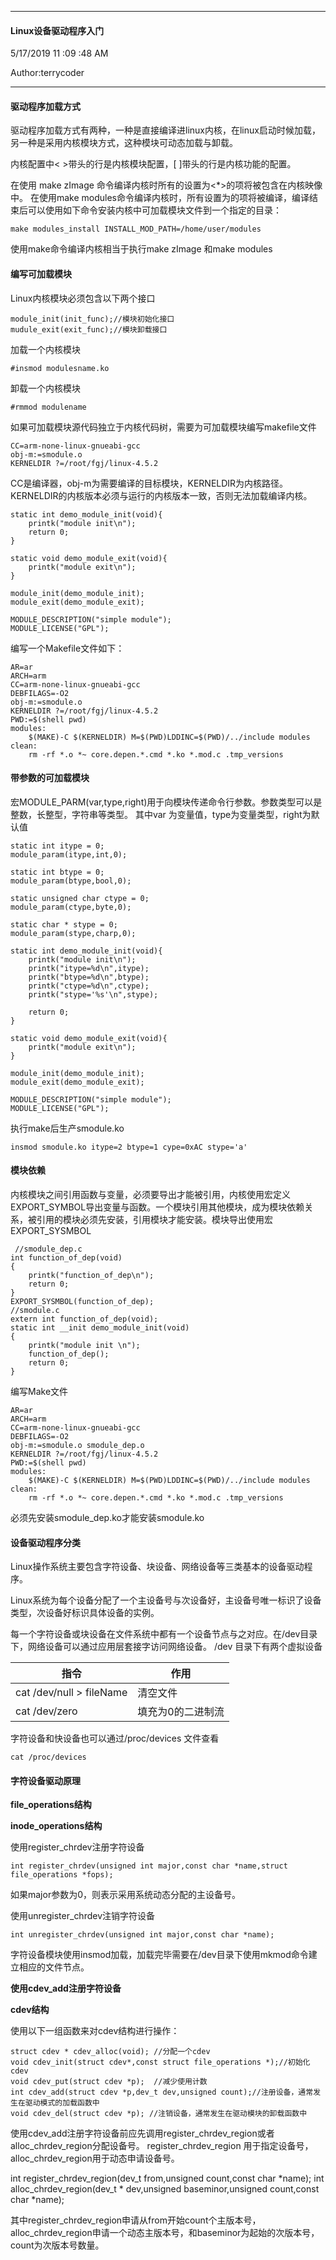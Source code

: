 
----------

#### Linux设备驱动程序入门 ####

5/17/2019 11 :09 :48 AM 

Author:terrycoder

----------


#### 驱动程序加载方式 ####
驱动程序加载方式有两种，一种是直接编译进linux内核，在linux启动时候加载，另一种是采用内核模块方式，这种模块可动态加载与卸载。

内核配置中< >带头的行是内核模块配置，[ ]带头的行是内核功能的配置。

在使用 make zImage 命令编译内核时所有的设置为<*>的项将被包含在内核映像中。
在使用make modules命令编译内核时，所有设置为<M>的项将被编译，编译结束后可以使用如下命令安装内核中可加载模块文件到一个指定的目录：

	make modules_install INSTALL_MOD_PATH=/home/user/modules

使用make命令编译内核相当于执行make zImage 和make modules

#### 编写可加载模块 ####

Linux内核模块必须包含以下两个接口

	module_init(init_func);//模块初始化接口
	mudule_exit(exit_func);//模块卸载接口

加载一个内核模块

	#insmod modulesname.ko

卸载一个内核模块

	#rmmod modulename

如果可加载模块源代码独立于内核代码树，需要为可加载模块编写makefile文件

	CC=arm-none-linux-gnueabi-gcc
	obj-m:=smodule.o
	KERNELDIR ?=/root/fgj/linux-4.5.2

CC是编译器，obj-m为需要编译的目标模块，KERNELDIR为内核路径。KERNELDIR的内核版本必须与运行的内核版本一致，否则无法加载编译内核。
	
	static int demo_module_init(void){
		printk("module init\n");
		return 0;
	} 
	
	static void demo_module_exit(void){
		printk("module exit\n");
	}
	
	module_init(demo_module_init);
	module_exit(demo_module_exit);
	
	MODULE_DESCRIPTION("simple module");
	MODULE_LICENSE("GPL");

编写一个Makefile文件如下：

	AR=ar
	ARCH=arm
	CC=arm-none-linux-gnueabi-gcc
	DEBFILAGS=-O2
	obj-m:=smodule.o
	KERNELDIR ?=/root/fgj/linux-4.5.2
	PWD:=$(shell pwd)
	modules:
		$(MAKE)-C $(KERNELDIR) M=$(PWD)LDDINC=$(PWD)/../include modules
	clean:
		rm -rf *.o *~ core.depen.*.cmd *.ko *.mod.c .tmp_versions

#### 带参数的可加载模块 ####

宏MODULE_PARM(var,type,right)用于向模块传递命令行参数。参数类型可以是整数，长整型，字符串等类型。
其中var 为变量值，type为变量类型，right为默认值

	static int itype = 0;
	module_param(itype,int,0);
	
	static int btype = 0;
	module_param(btype,bool,0);
	
	static unsigned char ctype = 0;
	module_param(ctype,byte,0);
	
	static char * stype = 0;
	module_param(stype,charp,0);

	static int demo_module_init(void){
		printk("module init\n");
		printk("itype=%d\n",itype);
		printk("btype=%d\n",btype);
		printk("ctype=%d\n",ctype);
		printk("stype='%s'\n",stype);

		return 0;
	} 
	
	static void demo_module_exit(void){
		printk("module exit\n");
	}
	
	module_init(demo_module_init);
	module_exit(demo_module_exit);
	
	MODULE_DESCRIPTION("simple module");
	MODULE_LICENSE("GPL");

执行make后生产smodule.ko

	insmod smodule.ko itype=2 btype=1 cype=0xAC stype='a'

#### 模块依赖 ####

内核模块之间引用函数与变量，必须要导出才能被引用，内核使用宏定义EXPORT_SYMBOL导出变量与函数。一个模块引用其他模块，成为模块依赖关系，被引用的模块必须先安装，引用模块才能安装。模块导出使用宏EXPORT_SYSMBOL

	 //smodule_dep.c
	int function_of_dep(void)
	{
		printk("function_of_dep\n");
		return 0;
	}
	EXPORT_SYSMBOL(function_of_dep);
	//smodule.c
	extern int function_of_dep(void);
	static int __init demo_module_init(void)
	{
		printk("module init \n");
		function_of_dep();
		return 0;
	}

编写Make文件

	AR=ar
	ARCH=arm
	CC=arm-none-linux-gnueabi-gcc
	DEBFILAGS=-O2
	obj-m:=smodule.o smodule_dep.o
	KERNELDIR ?=/root/fgj/linux-4.5.2
	PWD:=$(shell pwd)
	modules:
		$(MAKE)-C $(KERNELDIR) M=$(PWD)LDDINC=$(PWD)/../include modules
	clean:
		rm -rf *.o *~ core.depen.*.cmd *.ko *.mod.c .tmp_versions

必须先安装smodule_dep.ko才能安装smodule.ko

#### 设备驱动程序分类 ####
Linux操作系统主要包含字符设备、块设备、网络设备等三类基本的设备驱动程序。

Linux系统为每个设备分配了一个主设备号与次设备好，主设备号唯一标识了设备类型，次设备好标识具体设备的实例。

每一个字符设备或块设备在文件系统中都有一个设备节点与之对应。在/dev目录下，网络设备可以通过应用层套接字访问网络设备。
/dev 目录下有两个虚拟设备

| 指令 | 作用 |
| --- | --- |
| cat /dev/null > fileName| 清空文件 |
| cat /dev/zero | 填充为0的二进制流 |

字符设备和快设备也可以通过/proc/devices 文件查看

	cat /proc/devices

#### 字符设备驱动原理 ####

**file_operations结构**

**inode_operations结构**

使用register_chrdev注册字符设备

	int register_chrdev(unsigned int major,const char *name,struct file_operations *fops);	
如果major参数为0，则表示采用系统动态分配的主设备号。

使用unregister_chrdev注销字符设备

	int unregister_chrdev(unsigned int major,const char *name);

字符设备模块使用insmod加载，加载完毕需要在/dev目录下使用mkmod命令建立相应的文件节点。

**使用cdev_add注册字符设备**

**cdev结构**

使用以下一组函数来对cdev结构进行操作：


	struct cdev * cdev_alloc(void); //分配一个cdev
	void cdev_init(struct cdev*,const struct file_operations *);//初始化cdev
	void cdev_put(struct cdev *p);	//减少使用计数
	int cdev_add(struct cdev *p,dev_t dev,unsigned count);//注册设备，通常发生在驱动模式的加载函数中
	void cdev_del(struct cdev *p); //注销设备，通常发生在驱动模块的卸载函数中

使用cdev_add注册字符设备前应先调用register_chrdev_region或者alloc_chrdev_region分配设备号。
register_chrdev_region 用于指定设备号，alloc_chrdev_region用于动态申请设备号。

int register_chrdev_region(dev_t from,unsigned count,const char *name);
int alloc_chrdev_region(dev_t * dev,unsigned baseminor,unsigned count,const char *name);

其中register_chrdev_region申请从from开始count个主版本号，alloc_chrdev_region申请一个动态主版本号，和baseminor为起始的次版本号，count为次版本号数量。



